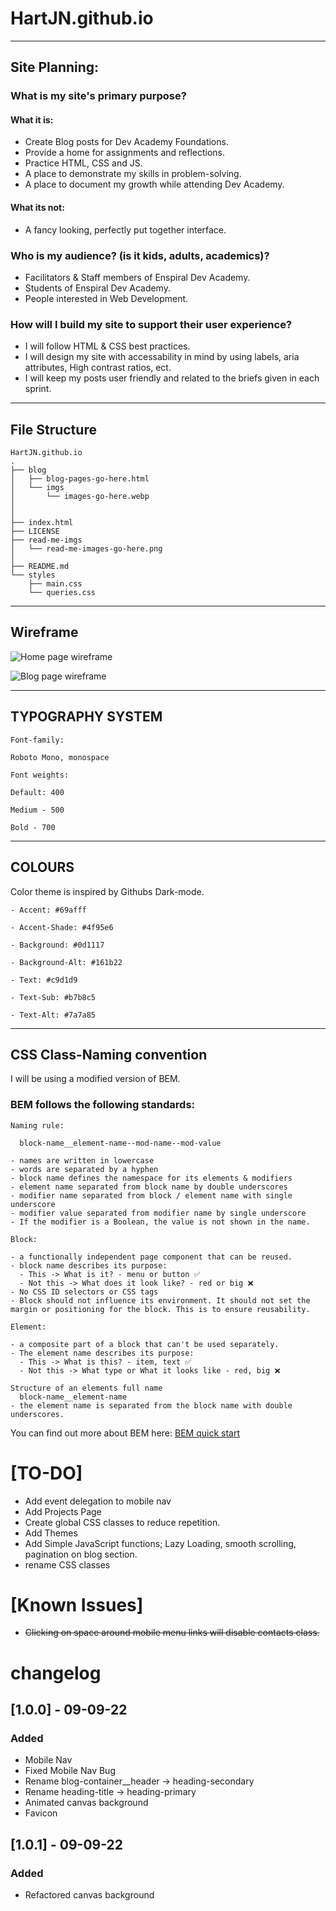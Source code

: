 # HartJN.github.io

---

## Site Planning:

### What is my site's primary purpose?

#### What it is:

- Create Blog posts for Dev Academy Foundations.
- Provide a home for assignments and reflections.
- Practice HTML, CSS and JS.
- A place to demonstrate my skills in problem-solving.
- A place to document my growth while attending Dev Academy.

#### What its not:

- A fancy looking, perfectly put together interface.

### Who is my audience? (is it kids, adults, academics)?

- Facilitators & Staff members of Enspiral Dev Academy.
- Students of Enspiral Dev Academy.
- People interested in Web Development.

### How will I build my site to support their user experience?

- I will follow HTML & CSS best practices.
- I will design my site with accessability in mind by using labels, aria attributes, High contrast ratios, ect.
- I will keep my posts user friendly and related to the briefs given in each sprint.

---

## File Structure

```
HartJN.github.io
.
├── blog
│   ├── blog-pages-go-here.html
│   └── imgs
│       └── images-go-here.webp
│      
│ 
├── index.html
├── LICENSE
├── read-me-imgs
│   └── read-me-images-go-here.png
│  
├── README.md
└── styles
    ├── main.css
    └── queries.css

```

---

## Wireframe

![Home page wireframe](/read-me-imgs/home-page-wireframe.png)

![Blog page wireframe](/read-me-imgs/blog-page-wireframe.png)

---

## TYPOGRAPHY SYSTEM

```
Font-family:

Roboto Mono, monospace

Font weights:

Default: 400

Medium - 500

Bold - 700
```

---

## COLOURS

Color theme is inspired by Githubs Dark-mode.

```
- Accent: #69afff

- Accent-Shade: #4f95e6

- Background: #0d1117

- Background-Alt: #161b22

- Text: #c9d1d9

- Text-Sub: #b7b8c5

- Text-Alt: #7a7a85
```

---

## CSS Class-Naming convention

I will be using a modified version of BEM.

### BEM follows the following standards:

```
Naming rule:

  block-name__element-name--mod-name--mod-value

- names are written in lowercase
- words are separated by a hyphen
- block name defines the namespace for its elements & modifiers
- element name separated from block name by double underscores
- modifier name separated from block / element name with single underscore
- modifier value separated from modifier name by single underscore
- If the modifier is a Boolean, the value is not shown in the name.

```

```
Block:

- a functionally independent page component that can be reused.
- block name describes its purpose:
  - This -> What is it? - menu or button ✅
  - Not this -> What does it look like? - red or big ❌
- No CSS ID selectors or CSS tags
- Block should not influence its environment. It should not set the margin or positioning for the block. This is to ensure reusability.

```

```
Element:

- a composite part of a block that can't be used separately.
- The element name describes its purpose:
  - This -> What is this? - item, text ✅
  - Not this -> What type or What it looks like - red, big ❌

Structure of an elements full name
  block-name__element-name
- the element name is separated from the block name with double underscores.

```

You can find out more about BEM here: [BEM quick start](https://en.bem.info/methodology/quick-start/#introduction)

# [TO-DO]

- Add event delegation to mobile nav
- Add Projects Page
- Create global CSS classes to reduce repetition.
- Add Themes
- Add Simple JavaScript functions; Lazy Loading, smooth scrolling, pagination on blog section.
- rename CSS classes

# [Known Issues]

- ~~Clicking on space around mobile menu links will disable contacts class.~~

# changelog

## [1.0.0] - 09-09-22

### Added

- Mobile Nav
- Fixed Mobile Nav Bug
- Rename blog-container\_\_header -> heading-secondary
- Rename heading-title -> heading-primary
- Animated canvas background
- Favicon

## [1.0.1] - 09-09-22

### Added

- Refactored canvas background
